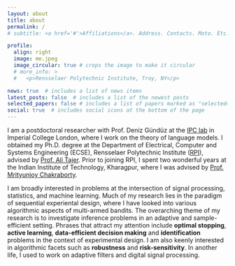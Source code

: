 ```yaml
---
layout: about
title: about
permalink: /
# subtitle: <a href='#'>Affiliations</a>. Address. Contacts. Moto. Etc.

profile:
  align: right
  image: me.jpeg
  image_circular: true # crops the image to make it circular
  # more_info: >
  #   <p>Rensselaer Polytechnic Institute, Troy, NY</p>

news: true  # includes a list of news items
latest_posts: false  # includes a list of the newest posts
selected_papers: false # includes a list of papers marked as "selected={true}"
social: true  # includes social icons at the bottom of the page
---
```

I am a postdoctoral researcher with Prof. Deniz Gündüz at the [IPC lab](https://www.imperial.ac.uk/information-processing-and-communications-lab) in Imperial College London, where I work on the theory of language models. I obtained my Ph.D. degree at the Department of Electrical, Computer and Systems Engineering (ECSE), Rensselaer Polytechnic Institute ([RPI](https://www.ecse.rpi.edu/)), advised by [Prof. Ali Tajer](https://www.isg-rpi.com/). Prior to joining RPI, I spent two wonderful years at the Indian Institute of Technology, Kharagpur, where I was advised by [Prof. Mrityunjoy Chakraborty](http://www.ecdept.iitkgp.ac.in/faculty/MChakraborty/). 

I am broadly interested in problems at the intersection of signal processing, statistics, and machine learning. Much of my research lies in the paradigm of sequential experiental design, where I have looked into various algorithmic aspects of multi-armed bandits. The overarching theme of my research is to investigate inference problems in an adaptive and sample-efficient setting. Phrases that attract my attention include **optimal stopping**, **active learning**, **data-efficient decision making** and **identification** problems in the context of experimental design. I am also keenly interested in algorithmic facets such as **robustness** and **risk-sensitivity**. In another life, I used to work on adaptive filters and digital signal processing.



<!-- 🔈: I am on the job market ✨✨ -->

<!-- Write your biography here. Tell the world about yourself. Link to your favorite [subreddit](http://reddit.com). You can put a picture in, too. The code is already in, just name your picture `prof_pic.jpg` and put it in the `img/` folder.

Put your address / P.O. box / other info right below your picture. You can also disable any of these elements by editing `profile` property of the YAML header of your `_pages/about.md`. Edit `_bibliography/papers.bib` and Jekyll will render your [publications page](/al-folio/publications/) automatically.

Link to your social media connections, too. This theme is set up to use [Font Awesome icons](http://fortawesome.github.io/Font-Awesome/) and [Academicons](https://jpswalsh.github.io/academicons/), like the ones below. Add your Facebook, Twitter, LinkedIn, Google Scholar, or just disable all of them. -->

